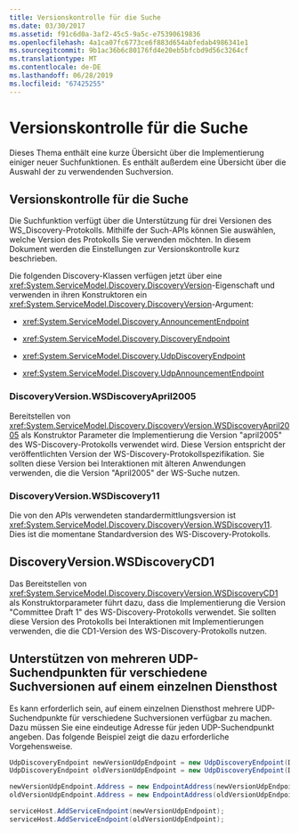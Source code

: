 ```yaml
---
title: Versionskontrolle für die Suche
ms.date: 03/30/2017
ms.assetid: f91c6d0a-3af2-45c5-9a5c-e75390619836
ms.openlocfilehash: 4a1ca07fc6773ce6f883d654abfedab4986341e1
ms.sourcegitcommit: 9b1ac36b6c80176fd4e20eb5bfcbd9d56c3264cf
ms.translationtype: MT
ms.contentlocale: de-DE
ms.lasthandoff: 06/28/2019
ms.locfileid: "67425255"
---
```

# <a name="discovery-versioning"></a>Versionskontrolle für die Suche

Dieses Thema enthält eine kurze Übersicht über die Implementierung einiger neuer Suchfunktionen. Es enthält außerdem eine Übersicht über die Auswahl der zu verwendenden Suchversion.

## <a name="discovery-versioning"></a>Versionskontrolle für die Suche

Die Suchfunktion verfügt über die Unterstützung für drei Versionen des WS_Discovery-Protokolls. Mithilfe der Such-APIs können Sie auswählen, welche Version des Protokolls Sie verwenden möchten. In diesem Dokument werden die Einstellungen zur Versionskontrolle kurz beschrieben.

Die folgenden Discovery-Klassen verfügen jetzt über eine <xref:System.ServiceModel.Discovery.DiscoveryVersion>-Eigenschaft und verwenden in ihren Konstruktoren ein <xref:System.ServiceModel.Discovery.DiscoveryVersion>-Argument:

- <xref:System.ServiceModel.Discovery.AnnouncementEndpoint>

- <xref:System.ServiceModel.Discovery.DiscoveryEndpoint>

- <xref:System.ServiceModel.Discovery.UdpDiscoveryEndpoint>

- <xref:System.ServiceModel.Discovery.UdpAnnouncementEndpoint>

### <a name="discoveryversionwsdiscoveryapril2005"></a>DiscoveryVersion.WSDiscoveryApril2005

Bereitstellen von <xref:System.ServiceModel.Discovery.DiscoveryVersion.WSDiscoveryApril2005> als Konstruktor Parameter die Implementierung die Version "april2005" des WS-Discovery-Protokolls verwendet wird. Diese Version entspricht der veröffentlichten Version der WS-Discovery-Protokollspezifikation. Sie sollten diese Version bei Interaktionen mit älteren Anwendungen verwenden, die die Version "April2005" der WS-Suche nutzen.

### <a name="discoveryversionwsdiscovery11"></a>DiscoveryVersion.WSDiscovery11

Die von den APIs verwendeten standardermittlungsversion ist <xref:System.ServiceModel.Discovery.DiscoveryVersion.WSDiscovery11>. Dies ist die momentane Standardversion des WS-Discovery-Protokolls.

## <a name="discoveryversionwsdiscoverycd1"></a>DiscoveryVersion.WSDiscoveryCD1

Das Bereitstellen von <xref:System.ServiceModel.Discovery.DiscoveryVersion.WSDiscoveryCD1> als Konstruktorparameter führt dazu, dass die Implementierung die Version "Committee Draft 1" des WS-Discovery-Protokolls verwendet. Sie sollten diese Version des Protokolls bei Interaktionen mit Implementierungen verwenden, die die CD1-Version des WS-Discovery-Protokolls nutzen.

## <a name="supporting-multiple-udp-discovery-endpoints-for-different-discovery-versions-on-a-single-service-host"></a>Unterstützen von mehreren UDP-Suchendpunkten für verschiedene Suchversionen auf einem einzelnen Diensthost

Es kann erforderlich sein, auf einem einzelnen Diensthost mehrere UDP-Suchendpunkte für verschiedene Suchversionen verfügbar zu machen. Dazu müssen Sie eine eindeutige Adresse für jeden UDP-Suchendpunkt angeben. Das folgende Beispiel zeigt die dazu erforderliche Vorgehensweise.

```csharp
UdpDiscoveryEndpoint newVersionUdpEndpoint = new UdpDiscoveryEndpoint(DiscoveryVersion.WSDiscovery11);
UdpDiscoveryEndpoint oldVersionUdpEndpoint = new UdpDiscoveryEndpoint(DiscoveryVersion.WSDiscoveryApril2005);

newVersionUdpEndpoint.Address = new EndpointAddress(newVersionUdpEndpoint.Address.Uri.ToString() + "/version11");
oldVersionUdpEndpoint.Address = new EndpointAddress(oldVersionUdpEndpoint.Address.Uri.ToString() + "/versionApril2005");

serviceHost.AddServiceEndpoint(newVersionUdpEndpoint);
serviceHost.AddServiceEndpoint(oldVersionUdpEndpoint);
```
